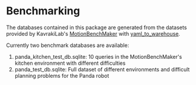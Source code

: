 # Benchmarking

The databases contained in this package are generated from the datasets provided by KavrakiLab's [MotionBenchMaker](https://github.com/KavrakiLab/motion_bench_maker) with [yaml_to_warehouse](https://github.com/mamoll/yaml_to_warehouse).

Currently two benchmark databases are available:

1. panda_kitchen_test_db.sqlite: 10 queries in the MotionBenchMaker's kitchen environment with different difficulties
2. panda_test_db.sqlite: Full dataset of different environments and difficult planning problems for the Panda robot
